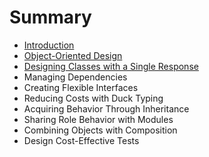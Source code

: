 # Summary

* [Introduction](README.md)
* [Object-Oriented Design](chapter1.md)
* [Designing Classes with a Single Response](designing_classes_with_a_single_response.md)
* Managing Dependencies
* Creating Flexible Interfaces
* Reducing Costs with Duck Typing
* Acquiring Behavior Through Inheritance
* Sharing Role Behavior with Modules
* Combining Objects with Composition
* Design Cost-Effective Tests

